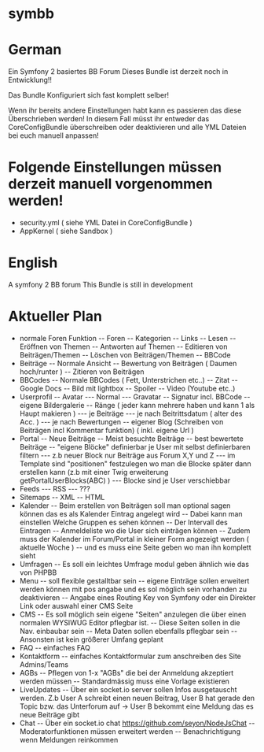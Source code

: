 symbb
==

German
===
Ein Symfony 2 basiertes BB Forum
Dieses Bundle ist derzeit noch in Entwicklung!!

Das Bundle Konfiguriert sich fast komplett selber!

Wenn ihr bereits andere Einstellungen habt kann es passieren das diese Überschrieben werden!
In diesem Fall müsst ihr entweder das CoreConfigBundle überschreiben oder deaktivieren und alle YML Dateien bei euch manuell anpassen!

Folgende Einstellungen müssen derzeit manuell vorgenommen werden!
====
- security.yml ( siehe YML Datei in CoreConfigBundle )
- AppKernel ( siehe Sandbox )

English
===
A symfony 2 BB forum
This Bundle is still in development



Aktueller Plan
==

- normale Foren Funktion
-- Foren
-- Kategorien
-- Links
-- Lesen
-- Eröffnen von Themen
-- Antworten auf Themen
-- Editieren von Beiträgen/Themen
-- Löschen von Beiträgen/Themen
-- BBCode
- Beiträge
-- Normale Ansicht
-- Bewertung von Beiträgen ( Daumen hoch/runter )
-- Zitieren von Beiträgen
- BBCodes
-- Normale BBCodes ( Fett, Unterstrichen etc..)
-- Zitat
-- Google Docs
-- Bild mit lightbox
-- Spoiler
-- Video (Youtube etc..)
- Userprofil
-- Avatar
--- Normal
--- Gravatar
-- Signatur incl. BBCode
-- eigene Bildergalerie
-- Ränge ( jeder kann mehrere haben und kann 1 als Haupt makieren )
--- je Beiträge
--- je nach Beitrittsdatum ( alter des Acc. )
--- je nach Bewertungen
-- eigener Blog (Schreiben von Beiträgen incl Kommentar funktion) ( inkl. eigene Url )
- Portal
-- Neue Beiträge
-- Meist besuchte Beiträge
-- best bewertete Beiträge
-- "eigene Blöcke" definierbar je User mit selbst definierbaren filtern
--- z.b neuer Block nur Beiträge aus Forum X,Y und Z
--- im Template sind "positionen" festzulegen wo man die Blocke später dann erstellen kann (z.b mit einer Twig erweiterung getPortalUserBlocks(ABC) )
--- Blocke sind je User verschiebbar
- Feeds
--- RSS
--- ???
- Sitemaps
-- XML
-- HTML
- Kalender
-- Beim erstellen von Beiträgen soll man optional sagen können das es als Kalender Eintrag angelegt wird
-- Dabei kann man einstellen Welche Gruppen es sehen können
-- Der Intervall des Eintragen
-- Anmeldeliste wo die User sich einträgen können
-- Zudem muss der Kalender im Forum/Portal in kleiner Form angezeigt werden ( aktuelle Woche )
-- und es muss eine Seite geben wo man ihn komplett sieht
- Umfragen
-- Es soll ein leichtes Umfrage modul geben ähnlich wie das von PHPBB
- Menu
-- soll flexible gestalltbar sein
-- eigene Einträge sollen erweitert werden können mit pos angabe und es sol möglich sein vorhanden zu deaktivieren
-- Angabe eines Routing Key von Symfony oder ein Direkter Link oder auswahl einer CMS Seite
- CMS
-- Es soll möglich sein eigene "Seiten" anzulegen die über einen normalen WYSIWUG Editor pflegbar ist.
-- Diese Seiten sollen in die Nav. einbaubar sein
-- Meta Daten sollen ebenfalls pflegbar sein
-- Ansonsten ist kein größerer Umfang geplant
- FAQ
-- einfaches FAQ
- Kontaktform
-- einfaches Kontaktformular zum anschreiben des Site Admins/Teams
- AGBs
-- Pflegen von 1-x "AGBs" die bei der Anmeldung akzeptiert werden müssen
-- Standardmässig muss eine Vorlage existieren
- LiveUpdates
-- Über ein socket.io server sollen Infos ausgetauscht werden. Z.b User A schreibt einen neuen Beitrag, User B hat gerade den Topic bzw. das Unterforum auf -> User B bekommt eine Meldung das es neue Beiträge gibt
- Chat
-- Über ein socket.io chat https://github.com/seyon/NodeJsChat
-- Moderatorfunktionen müssen erweitert werden
-- Benachrichtigung wenn Meldungen reinkommen